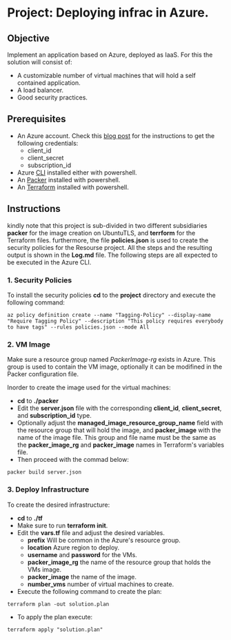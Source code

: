  # Project: Deploying infrac in Azure.

## Objective

Implement an application based on Azure, deployed as IaaS. For this the solution will consist of:

- A customizable number of virtual machines that will hold a self contained application.
- A load balancer.
- Good security practices.

## Prerequisites

- An Azure account. Check this [blog post](https://www.inkoop.io/blog/how-to-get-azure-api-credentials/) for the instructions to get the following credentials:
  - client_id
  - client_secret
  - subscription_id
- Azure [CLI](https://docs.microsoft.com/en-us/cli/azure/) installed either with powershell.
- An [Packer](https://www.packer.io) installed with powershell.
- An [Terraform](https://www.terraform.io) installed  with powershell.

## Instructions

kindly note that this project is sub-divided in two different subsidiaries **packer** for the image creation on UbuntuTLS, and **terrform** for the Terraform files. furthermore, the file **policies.json** is used to create the security policies for the Resourse project.
All the steps and the resulting output is shown in the **Log.md** file.
The following steps are all expected to be executed in the Azure CLI.

### 1. Security Policies

To install the security policies **cd** to the **project** directory and execute the following command:

```
az policy definition create --name "Tagging-Policy" --display-name "Require Tagging Policy" --description "This policy requires everybody to have tags" --rules policies.json --mode All
```

### 2. VM Image

Make sure a resource group named *PackerImage-rg* exists in Azure. This group is used to contain the VM image, optionally it can be modifined in the Packer configuration file.

Inorder to create the image used for the virtual machines:

- **cd** to **./packer**
- Edit the **server.json** file with the corresponding **client_id**, **client_secret**, and **subscription_id** type.
- Optionally adjust the **managed_image_resource_group_name** field with the resource group that will hold the image, and **packer_image** with the name of the image file. This group and file name must be the same as the **packer_image_rg** and **packer_image** names in Terraform's variables file.
- Then proceed with the commad below:

```
packer build server.json
```

### 3. Deploy Infrastructure

To create the desired infrastructure:

- **cd** to **./tf**
- Make sure to run **terraform init**.
- Edit the **vars.tf** file and adjust the desired variables.
  - **prefix** Will be common in the Azure's resource group.
  - **location** Azure region to deploy.
  - **username** and **password** for the VMs.
  - **packer_image_rg** the name of the resource group that holds the VMs image.
  - **packer_image** the name of the image.
  - **number_vms** number of virtual machines to create.
- Execute the following command to create the plan:

```
terraform plan -out solution.plan
```

- To apply the plan execute:

```
terraform apply "solution.plan"
```
 
